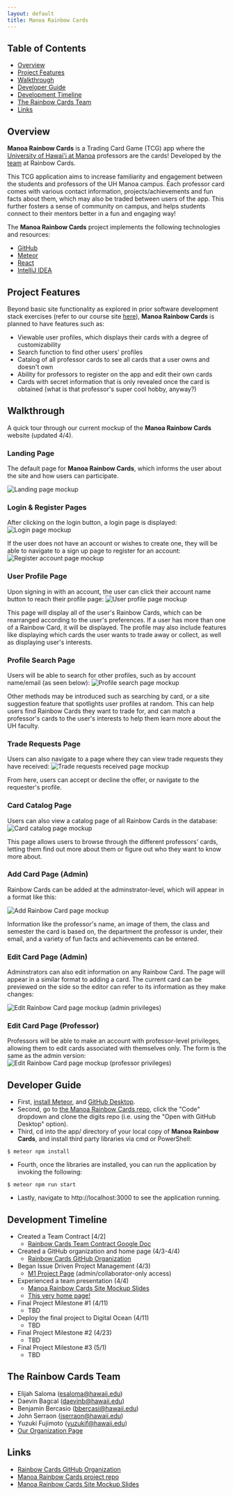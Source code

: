 ```yaml
---
layout: default
title: Manoa Rainbow Cards
---
```


## Table of Contents
* [Overview](#overview)
* [Project Features](#project-features)
* [Walkthrough](#walkthrough)
* [Developer Guide](#developer-guide)
* [Development Timeline](#development-timeline)
* [The Rainbow Cards Team](#the-rainbow-cards-team)
* [Links](#links)

## Overview

<b>Manoa Rainbow Cards</b> is a Trading Card Game (TCG) app where the [University of Hawai'i at Manoa](https://manoa.hawaii.edu/) professors are the cards! Developed by the [team](#the-rainbow-cards-team) at Rainbow Cards.

This TCG application aims to increase familiarity and engagement between the students and professors of the UH Manoa campus. Each professor card comes with various contact information, projects/achievements and fun facts about them, which may also be traded between users of the app. This further fosters a sense of community on campus, and helps students connect to their mentors better in a fun and engaging way!

The <b>Manoa Rainbow Cards</b> project implements the following technologies and resources:
* [GitHub](https://github.com/)
* [Meteor](https://www.meteor.com/)
* [React](https://reactjs.org/)
* [IntelliJ IDEA](https://www.jetbrains.com/idea/)

## Project Features

Beyond basic site functionality as explored in prior software development stack exercises (refer to our course site [here](https://courses.ics.hawaii.edu/ics314s24/schedule/)), <b>Manoa Rainbow Cards</b> is planned to have features such as:
* Viewable user profiles, which displays their cards with a degree of customizability
* Search function to find other users' profiles
* Catalog of all professor cards to see all cards that a user owns and doesn't own
* Ability for professors to register on the app and edit their own cards
* Cards with secret information that is only revealed once the card is obtained (what is that professor's super cool hobby, anyway?)

## Walkthrough
A quick tour through our current mockup of the <b>Manoa Rainbow Cards</b> website (updated 4/4).

### Landing Page
The default page for <b>Manoa Rainbow Cards</b>, which informs the user about the site and how users can participate.

<img src="site-mockup/landing-page.png" alt="Landing page mockup">

### Login & Register Pages
After clicking on the login button, a login page is displayed: 
<img src="site-mockup/login-page.png" alt="Login page mockup">

If the user does not have an account or wishes to create one, they will be able to navigate to a sign up page to register for an account: 
<img src="site-mockup/register-page.png" alt="Register account page mockup">

### User Profile Page
Upon signing in with an account, the user can click their account name button to reach their profile page:
<img src="site-mockup/profile-page.png" alt="User profile page mockup">

 This page will display all of the user's Rainbow Cards, which can be rearranged according to the user's preferences. If a user has more than one of a Rainbow Card, it will be displayed. The profile may also include features like displaying which cards the user wants to trade away or collect, as well as displaying user's interests.
 
### Profile Search Page
Users will be able to search for other profiles, such as by account name/email (as seen below):
<img src="site-mockup/profile-search-page.png" alt="Profile search page mockup">

Other methods may be introduced such as searching by card, or a site suggestion feature that spotlights user profiles at random. This can help users find Rainbow Cards they want to trade for, and can match a professor's cards to the user's interests to help them learn more about the UH faculty.

### Trade Requests Page
Users can also navigate to a page where they can view trade requests they have received:
<img src="site-mockup/trade-request-page.png" alt="Trade requests received page mockup"> 

From here, users can accept or decline the offer, or navigate to the requester's profile.

### Card Catalog Page
Users can also view a catalog page of all Rainbow Cards in the database:
<img src="site-mockup/catalog-page.png" alt="Card catalog page mockup">

This page allows users to browse through the different professors' cards, letting them find out more about them or figure out who they want to know more about.

### Add Card Page (Admin)
Rainbow Cards can be added at the adminstrator-level, which will appear in a format like this:

<img src="site-mockup/add-card-page.png" alt="Add Rainbow Card page mockup">

Information like the professor's name, an image of them, the class and semester the card is based on, the department the professor is under, their email, and a variety of fun facts and achievements can be entered.

### Edit Card Page (Admin)
Adminstrators can also edit information on any Rainbow Card. The page will appear in a similar format to adding a card. The current card can be previewed on the side so the editor can refer to its information as they make changes:

<img src="site-mockup/edit-card-admin.png" alt="Edit Rainbow Card page mockup (admin privileges)">

### Edit Card Page (Professor)
Professors will be able to make an account with professor-level privileges, allowing them to edit cards associated with themselves only. The form is the same as the admin version:
<img src="site-mockup/edit-card-professor.png" alt="Edit Rainbow Card page mockup (professor privileges)">

## Developer Guide
- First, [install Meteor](https://www.meteor.com/install), and [GitHub Desktop](https://desktop.github.com/).
- Second, go to [the Manoa Rainbow Cards repo](https://github.com/rainbow-cards/rainbow-cards.github.io), click the "Code" dropdown and clone the digits repo (i.e. using the "Open with GitHub Desktop" option).
- Third, cd into the app/ directory of your local copy of <b>Manoa Rainbow Cards</b>, and install third party libraries via cmd or PowerShell:

```
$ meteor npm install
```
- Fourth, once the libraries are installed, you can run the application by invoking the following:
```
$ meteor npm run start
```
- Lastly, navigate to http://localhost:3000 to see the application running.

## Development Timeline
- Created a Team Contract [4/2]
  - [Rainbow Cards Team Contract Google Doc](https://docs.google.com/document/d/1mPT3OwNUSHKBWtyxrerqiRkuc8SAxzc78EGnRSRvwDk/edit?usp=sharing)
- Created a GitHub organization and home page (4/3-4/4)
  - [Rainbow Cards GitHub Organization](https://github.com/rainbow-cards)
- Began Issue Driven Project Management (4/3)
  - [M1 Project Page](https://github.com/orgs/rainbow-cards/projects/1/views/1) (admin/collaborator-only access)
- Experienced a team presentation (4/4)
  - [Manoa Rainbow Cards Site Mockup Slides](https://docs.google.com/presentation/d/1dAR1c53dGjUel7C0VYMQQaqJKXNSGDNJ1eTtrfUuGn8/edit?usp=sharing)
  - [This very home page!](https://rainbow-cards.github.io/)
- Final Project Milestone #1 (4/11)
  - TBD
- Deploy the final project to Digital Ocean (4/11)
  - TBD
- Final Project Milestone #2 (4/23)
  - TBD
- Final Project Milestone #3 (5/1)
  - TBD

## The Rainbow Cards Team
* Elijah Saloma	      (esaloma@hawaii.edu)
* Daevin Bagcal	      (daevinb@hawaii.edu)
* Benjamin Bercasio	  (bbercasi@hawaii.edu)
* John Serraon		    (jserraon@hawaii.edu)
* Yuzuki Fujimoto	    (yuzukif@hawaii.edu)
* [Our Organization Page](https://github.com/rainbow-cards)

## Links
* [Rainbow Cards GitHub Organization](https://github.com/rainbow-cards)
* [Manoa Rainbow Cards project repo](https://github.com/rainbow-cards/rainbow-cards.github.io)
* [Manoa Rainbow Cards Site Mockup Slides](https://docs.google.com/presentation/d/1dAR1c53dGjUel7C0VYMQQaqJKXNSGDNJ1eTtrfUuGn8/edit?usp=sharing)

